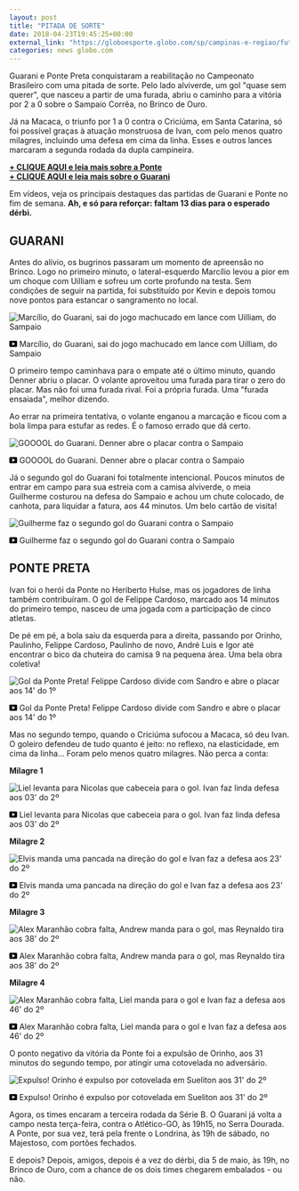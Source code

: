 ```yaml
---
layout: post
title: "PITADA DE SORTE"
date: 2018-04-23T19:45:25+00:00
external_link: "https://globoesporte.globo.com/sp/campinas-e-regiao/futebol/brasileirao-serie-b/noticia/furada-ensaiada-no-brinco-e-paredao-no-sul-veja-o-pacotao-de-guarani-e-ponte.ghtml"
categories: news globo.com
---
```

 
 
 

 
 
 
 

Guarani e Ponte Preta conquistaram a reabilitação no Campeonato Brasileiro com uma pitada de sorte. Pelo lado alviverde, um gol "quase sem querer", que nasceu a partir de uma furada, abriu o caminho para a vitória por 2 a 0 sobre o Sampaio Corrêa, no Brinco de Ouro.

 
 
 

Já na Macaca, o triunfo por 1 a 0 contra o Criciúma, em Santa Catarina, só foi possível graças à atuação monstruosa de Ivan, com pelo menos quatro milagres, incluindo uma defesa em cima da linha. Esses e outros lances marcaram a segunda rodada da dupla campineira.

 
 
 

[**+ CLIQUE AQUI e leia mais sobre a Ponte**](http://globoesporte.globo.com/sp/campinas-e-regiao/futebol/times/ponte-preta/)  
[**+ CLIQUE AQUI e leia mais sobre o Guarani**](http://globoesporte.globo.com/sp/campinas-e-regiao/futebol/times/guarani/)

 
 
 

Em vídeos, veja os principais destaques das partidas de Guarani e Ponte no fim de semana. **Ah, e só para reforçar: faltam 13 dias para o esperado dérbi.**

 
 
 

## GUARANI

 
 
 

Antes do alívio, os bugrinos passaram um momento de apreensão no Brinco. Logo no primeiro minuto, o lateral-esquerdo Marcílio levou a pior em um choque com Uilliam e sofreu um corte profundo na testa. Sem condições de seguir na partida, foi substituído por Kevin e depois tomou nove pontos para estancar o sangramento no local.

 
 
 
 <meta itemprop="name" content="Marcílio, do Guarani, sai do jogo machucado em lance com Uilliam, do Sampaio"> <meta itemprop="thumbnailUrl" content="https://s02.video.glbimg.com/x720/6680861.jpg"> <meta itemprop="datePublished" content="2018-04-22T22:31:03.466Z"> <meta itemprop="uploadDate" content="2018-04-22T22:31:03.466Z"> 

 

 
  ![Marcílio, do Guarani, sai do jogo machucado em lance com Uilliam, do Sampaio](https://s02.video.glbimg.com/x720/6680861.jpg "Marcílio, do Guarani, sai do jogo machucado em lance com Uilliam, do Sampaio") 
 
 
 

_<svg xmlns="http://www.w3.org/2000/svg" width="14px" height="11px" viewbox="0 0 14 11"><path d="M14,9.16666667 C14,10.175 13.19,11 12.2,11 L1.8,11 C0.81,11 0,10.175 0,9.16666667 L0,1.83333333 C0,0.825 0.81,0 1.8,0 L12.2,0 C13.19,0 14,0.825 14,1.83333333 L14,9.16666667 Z M10.6,5.5 L5.2,2.5025 L5.2,8.48833333 L10.6,5.5 L10.6,5.5 Z" id="Shape"></path></svg>_ Marcílio, do Guarani, sai do jogo machucado em lance com Uilliam, do Sampaio

 
 
 
 

O primeiro tempo caminhava para o empate até o último minuto, quando Denner abriu o placar. O volante aproveitou uma furada para tirar o zero do placar. Mas não foi uma furada rival. Foi a própria furada. Uma "furada ensaiada", melhor dizendo.

 
 
 

Ao errar na primeira tentativa, o volante enganou a marcação e ficou com a bola limpa para estufar as redes. É o famoso errado que dá certo.

 
 
 

 
 
 
 <meta itemprop="name" content="GOOOOL do Guarani. Denner abre o placar contra o Sampaio"> <meta itemprop="thumbnailUrl" content="https://s03.video.glbimg.com/x720/6680918.jpg"> <meta itemprop="datePublished" content="2018-04-22T22:31:03.466Z"> <meta itemprop="uploadDate" content="2018-04-22T22:31:03.466Z"> 

 

 
  ![GOOOOL do Guarani. Denner abre o placar contra o Sampaio](https://s03.video.glbimg.com/x720/6680918.jpg "GOOOOL do Guarani. Denner abre o placar contra o Sampaio") 
 
 
 

_<svg xmlns="http://www.w3.org/2000/svg" width="14px" height="11px" viewbox="0 0 14 11"><path d="M14,9.16666667 C14,10.175 13.19,11 12.2,11 L1.8,11 C0.81,11 0,10.175 0,9.16666667 L0,1.83333333 C0,0.825 0.81,0 1.8,0 L12.2,0 C13.19,0 14,0.825 14,1.83333333 L14,9.16666667 Z M10.6,5.5 L5.2,2.5025 L5.2,8.48833333 L10.6,5.5 L10.6,5.5 Z" id="Shape"></path></svg>_ GOOOOL do Guarani. Denner abre o placar contra o Sampaio

 
 
 
 

Já o segundo gol do Guarani foi totalmente intencional. Poucos minutos de entrar em campo para sua estreia com a camisa alviverde, o meia Guilherme costurou na defesa do Sampaio e achou um chute colocado, de canhota, para liquidar a fatura, aos 44 minutos. Um belo cartão de visita!

 
 
 
 <meta itemprop="name" content="Guilherme faz o segundo gol do Guarani contra o Sampaio"> <meta itemprop="thumbnailUrl" content="https://s03.video.glbimg.com/x720/6680998.jpg"> <meta itemprop="datePublished" content="2018-04-22T22:31:03.466Z"> <meta itemprop="uploadDate" content="2018-04-22T22:31:03.466Z"> 

 

 
  ![Guilherme faz o segundo gol do Guarani contra o Sampaio](https://s03.video.glbimg.com/x720/6680998.jpg "Guilherme faz o segundo gol do Guarani contra o Sampaio") 
 
 
 

_<svg xmlns="http://www.w3.org/2000/svg" width="14px" height="11px" viewbox="0 0 14 11"><path d="M14,9.16666667 C14,10.175 13.19,11 12.2,11 L1.8,11 C0.81,11 0,10.175 0,9.16666667 L0,1.83333333 C0,0.825 0.81,0 1.8,0 L12.2,0 C13.19,0 14,0.825 14,1.83333333 L14,9.16666667 Z M10.6,5.5 L5.2,2.5025 L5.2,8.48833333 L10.6,5.5 L10.6,5.5 Z" id="Shape"></path></svg>_ Guilherme faz o segundo gol do Guarani contra o Sampaio

 
 
 
 

## PONTE PRETA 

 
 
 

Ivan foi o herói da Ponte no Heriberto Hulse, mas os jogadores de linha também contribuíram. O gol de Felippe Cardoso, marcado aos 14 minutos do primeiro tempo, nasceu de uma jogada com a participação de cinco atletas.

 
 
 

De pé em pé, a bola saiu da esquerda para a direita, passando por Orinho, Paulinho, Felippe Cardoso, Paulinho de novo, André Luis e Igor até encontrar o bico da chuteira do camisa 9 na pequena área. Uma bela obra coletiva!

 
 
 

 
 
 
 <meta itemprop="name" content="Gol da Ponte Preta! Felippe Cardoso divide com Sandro e abre o placar aos 14' do 1º"> <meta itemprop="thumbnailUrl" content="https://s04.video.glbimg.com/x720/6681079.jpg"> <meta itemprop="datePublished" content="2018-04-22T22:31:03.466Z"> <meta itemprop="uploadDate" content="2018-04-22T22:31:03.466Z"> 

 

 
  ![Gol da Ponte Preta! Felippe Cardoso divide com Sandro e abre o placar aos 14' do 1º](https://s04.video.glbimg.com/x720/6681079.jpg "Gol da Ponte Preta! Felippe Cardoso divide com Sandro e abre o placar aos 14' do 1º") 
 
 
 

_<svg xmlns="http://www.w3.org/2000/svg" width="14px" height="11px" viewbox="0 0 14 11"><path d="M14,9.16666667 C14,10.175 13.19,11 12.2,11 L1.8,11 C0.81,11 0,10.175 0,9.16666667 L0,1.83333333 C0,0.825 0.81,0 1.8,0 L12.2,0 C13.19,0 14,0.825 14,1.83333333 L14,9.16666667 Z M10.6,5.5 L5.2,2.5025 L5.2,8.48833333 L10.6,5.5 L10.6,5.5 Z" id="Shape"></path></svg>_ Gol da Ponte Preta! Felippe Cardoso divide com Sandro e abre o placar aos 14' do 1º

 
 
 
 

Mas no segundo tempo, quando o Criciúma sufocou a Macaca, só deu Ivan. O goleiro defendeu de tudo quanto é jeito: no reflexo, na elasticidade, em cima da linha... Foram pelo menos quatro milagres. Não perca a conta:

 
 
 

**Milagre 1**

 
 
 
 <meta itemprop="name" content="Liel levanta para Nicolas que cabeceia para o gol. Ivan faz linda defesa aos 03' do 2º"> <meta itemprop="thumbnailUrl" content="https://s04.video.glbimg.com/x720/6681363.jpg"> <meta itemprop="datePublished" content="2018-04-22T22:31:03.466Z"> <meta itemprop="uploadDate" content="2018-04-22T22:31:03.466Z"> 

 

 
  ![Liel levanta para Nicolas que cabeceia para o gol. Ivan faz linda defesa aos 03' do 2º](https://s04.video.glbimg.com/x720/6681363.jpg "Liel levanta para Nicolas que cabeceia para o gol. Ivan faz linda defesa aos 03' do 2º") 
 
 
 

_<svg xmlns="http://www.w3.org/2000/svg" width="14px" height="11px" viewbox="0 0 14 11"><path d="M14,9.16666667 C14,10.175 13.19,11 12.2,11 L1.8,11 C0.81,11 0,10.175 0,9.16666667 L0,1.83333333 C0,0.825 0.81,0 1.8,0 L12.2,0 C13.19,0 14,0.825 14,1.83333333 L14,9.16666667 Z M10.6,5.5 L5.2,2.5025 L5.2,8.48833333 L10.6,5.5 L10.6,5.5 Z" id="Shape"></path></svg>_ Liel levanta para Nicolas que cabeceia para o gol. Ivan faz linda defesa aos 03' do 2º

 
 
 
 

**Milagre 2**

 
 
 
 <meta itemprop="name" content="Elvis manda uma pancada na direção do gol e Ivan faz a defesa aos 23' do 2º"> <meta itemprop="thumbnailUrl" content="https://s04.video.glbimg.com/x720/6681527.jpg"> <meta itemprop="datePublished" content="2018-04-22T22:31:03.466Z"> <meta itemprop="uploadDate" content="2018-04-22T22:31:03.466Z"> 

 

 
  ![Elvis manda uma pancada na direção do gol e Ivan faz a defesa aos 23' do 2º](https://s04.video.glbimg.com/x720/6681527.jpg "Elvis manda uma pancada na direção do gol e Ivan faz a defesa aos 23' do 2º") 
 
 
 

_<svg xmlns="http://www.w3.org/2000/svg" width="14px" height="11px" viewbox="0 0 14 11"><path d="M14,9.16666667 C14,10.175 13.19,11 12.2,11 L1.8,11 C0.81,11 0,10.175 0,9.16666667 L0,1.83333333 C0,0.825 0.81,0 1.8,0 L12.2,0 C13.19,0 14,0.825 14,1.83333333 L14,9.16666667 Z M10.6,5.5 L5.2,2.5025 L5.2,8.48833333 L10.6,5.5 L10.6,5.5 Z" id="Shape"></path></svg>_ Elvis manda uma pancada na direção do gol e Ivan faz a defesa aos 23' do 2º

 
 
 
 

 
 
 

**Milagre 3**

 
 
 
 <meta itemprop="name" content="Alex Maranhão cobra falta, Andrew manda para o gol, mas Reynaldo tira aos 38' do 2º"> <meta itemprop="thumbnailUrl" content="https://s03.video.glbimg.com/x720/6681546.jpg"> <meta itemprop="datePublished" content="2018-04-22T22:31:03.466Z"> <meta itemprop="uploadDate" content="2018-04-22T22:31:03.466Z"> 

 

 
  ![Alex Maranhão cobra falta, Andrew manda para o gol, mas Reynaldo tira aos 38' do 2º](https://s03.video.glbimg.com/x720/6681546.jpg "Alex Maranhão cobra falta, Andrew manda para o gol, mas Reynaldo tira aos 38' do 2º") 
 
 
 

_<svg xmlns="http://www.w3.org/2000/svg" width="14px" height="11px" viewbox="0 0 14 11"><path d="M14,9.16666667 C14,10.175 13.19,11 12.2,11 L1.8,11 C0.81,11 0,10.175 0,9.16666667 L0,1.83333333 C0,0.825 0.81,0 1.8,0 L12.2,0 C13.19,0 14,0.825 14,1.83333333 L14,9.16666667 Z M10.6,5.5 L5.2,2.5025 L5.2,8.48833333 L10.6,5.5 L10.6,5.5 Z" id="Shape"></path></svg>_ Alex Maranhão cobra falta, Andrew manda para o gol, mas Reynaldo tira aos 38' do 2º

 
 
 
 

**Milagre 4**

 
 
 
 <meta itemprop="name" content="Alex Maranhão cobra falta, Liel manda para o gol e Ivan faz a defesa aos 46' do 2º"> <meta itemprop="thumbnailUrl" content="https://s04.video.glbimg.com/x720/6681567.jpg"> <meta itemprop="datePublished" content="2018-04-22T22:31:03.466Z"> <meta itemprop="uploadDate" content="2018-04-22T22:31:03.466Z"> 

 

 
  ![Alex Maranhão cobra falta, Liel manda para o gol e Ivan faz a defesa aos 46' do 2º](https://s04.video.glbimg.com/x720/6681567.jpg "Alex Maranhão cobra falta, Liel manda para o gol e Ivan faz a defesa aos 46' do 2º") 
 
 
 

_<svg xmlns="http://www.w3.org/2000/svg" width="14px" height="11px" viewbox="0 0 14 11"><path d="M14,9.16666667 C14,10.175 13.19,11 12.2,11 L1.8,11 C0.81,11 0,10.175 0,9.16666667 L0,1.83333333 C0,0.825 0.81,0 1.8,0 L12.2,0 C13.19,0 14,0.825 14,1.83333333 L14,9.16666667 Z M10.6,5.5 L5.2,2.5025 L5.2,8.48833333 L10.6,5.5 L10.6,5.5 Z" id="Shape"></path></svg>_ Alex Maranhão cobra falta, Liel manda para o gol e Ivan faz a defesa aos 46' do 2º

 
 
 
 

O ponto negativo da vitória da Ponte foi a expulsão de Orinho, aos 31 minutos do segundo tempo, por atingir uma cotovelada no adversário.

 
 
 
 <meta itemprop="name" content="Expulso! Orinho é expulso por cotovelada em Sueliton aos 31' do 2º"> <meta itemprop="thumbnailUrl" content="https://s04.video.glbimg.com/x720/6681535.jpg"> <meta itemprop="datePublished" content="2018-04-22T22:31:03.466Z"> <meta itemprop="uploadDate" content="2018-04-22T22:31:03.466Z"> 

 

 
  ![Expulso! Orinho é expulso por cotovelada em Sueliton aos 31' do 2º](https://s04.video.glbimg.com/x720/6681535.jpg "Expulso! Orinho é expulso por cotovelada em Sueliton aos 31' do 2º") 
 
 
 

_<svg xmlns="http://www.w3.org/2000/svg" width="14px" height="11px" viewbox="0 0 14 11"><path d="M14,9.16666667 C14,10.175 13.19,11 12.2,11 L1.8,11 C0.81,11 0,10.175 0,9.16666667 L0,1.83333333 C0,0.825 0.81,0 1.8,0 L12.2,0 C13.19,0 14,0.825 14,1.83333333 L14,9.16666667 Z M10.6,5.5 L5.2,2.5025 L5.2,8.48833333 L10.6,5.5 L10.6,5.5 Z" id="Shape"></path></svg>_ Expulso! Orinho é expulso por cotovelada em Sueliton aos 31' do 2º

 
 
 
 

 
 
 

Agora, os times encaram a terceira rodada da Série B. O Guarani já volta a campo nesta terça-feira, contra o Atlético-GO, às 19h15, no Serra Dourada. A Ponte, por sua vez, terá pela frente o Londrina, às 19h de sábado, no Majestoso, com portões fechados.

 
 
 
 

E depois? Depois, amigos, depois é a vez do dérbi, dia 5 de maio, às 19h, no Brinco de Ouro, com a chance de os dois times chegarem embalados - ou não.

 
 
 

